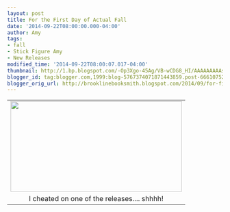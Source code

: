 ```yaml
---
layout: post
title: For the First Day of Actual Fall
date: '2014-09-22T08:00:00.000-04:00'
author: Amy
tags:
- fall
- Stick Figure Amy
- New Releases
modified_time: '2014-09-22T08:00:07.017-04:00'
thumbnail: http://1.bp.blogspot.com/-Op3Xgo-45Ag/VB-wCDG8_HI/AAAAAAAAAsI/QWjVKtmzeLI/s72-c/FallAmy.jpg
blogger_id: tag:blogger.com,1999:blog-5767374071871443859.post-6661075213106606507
blogger_orig_url: http://brooklinebooksmith.blogspot.com/2014/09/for-first-day-of-actual-fall.html
---
```


<table align="center" cellpadding="0" cellspacing="0" class="tr-caption-container" style="margin-left: auto; margin-right: auto; text-align: center;"><tbody><tr><td style="text-align: center;"><a href="http://1.bp.blogspot.com/-Op3Xgo-45Ag/VB-wCDG8_HI/AAAAAAAAAsI/QWjVKtmzeLI/s1600/FallAmy.jpg" imageanchor="1" style="margin-left: auto; margin-right: auto;"><img border="0" src="http://1.bp.blogspot.com/-Op3Xgo-45Ag/VB-wCDG8_HI/AAAAAAAAAsI/QWjVKtmzeLI/s1600/FallAmy.jpg" height="212" width="400" /></a></td></tr><tr><td class="tr-caption" style="text-align: center;">I cheated on one of the releases.... shhhh!</td></tr></tbody></table><br />